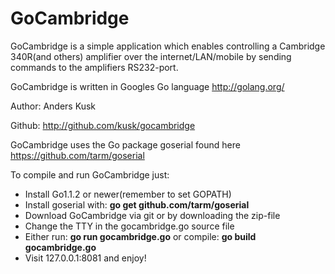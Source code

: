GoCambridge
===========

GoCambridge is a simple application which enables controlling a Cambridge 340R(and others)
amplifier over the internet/LAN/mobile by sending commands to the amplifiers RS232-port.


GoCambridge is written in Googles Go language http://golang.org/

Author: Anders Kusk

Github: http://github.com/kusk/gocambridge

GoCambridge uses the Go package goserial found here https://github.com/tarm/goserial

To compile and run GoCambridge just:
- Install Go1.1.2 or newer(remember to set GOPATH)
- Install goserial with: **go get github.com/tarm/goserial**
- Download GoCambridge via git or by downloading the zip-file
- Change the TTY in the gocambridge.go source file
- Either run: **go run gocambridge.go** or compile: **go build gocambridge.go**
- Visit 127.0.0.1:8081 and enjoy!
